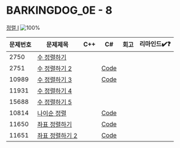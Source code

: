 # BARKINGDOG_0E - 8

[정렬 I](https://github.com/encrypted-def/basic-algo-lecture/blob/master/workbook/0x0E.md)
![100%](https://progress-bar.xyz/5/?scale=8&title=progress&width=500&color=babaca&suffix=/8)

| 문제번호 | 문제제목                                | C++ | C#  | 회고 | 리마인드✔️❓ |
| -------- | --------------------------------------- | --- | --- | ---- | ------------ |
| 2750     | [수 정렬하기](https://boj.kr/2750)      |     |     |      |              |
| 2751     | [수 정렬하기 2](https://boj.kr/2751)    |   | [Code](Baekjoon/Silver/2751.cs) |   |              |
| 10989    | [수 정렬하기 3](https://boj.kr/10989)   |   | [Code](Baekjoon/Bronze/10989.cs) |   |              |
| 11931    | [수 정렬하기 4](https://boj.kr/11931)   |     |     |      |              |
| 15688    | [수 정렬하기 5](https://boj.kr/15688)   |     |     |      |              |
| 10814    | [나이순 정렬](https://boj.kr/10814)     |   | [Code](Baekjoon/Silver/10814.cs) |   |              |
| 11650    | [좌표 정렬하기](https://boj.kr/11650)   |   | [Code](Baekjoon/Silver/11650.cs) |   |              |
| 11651    | [좌표 정렬하기 2](https://boj.kr/11651) |   | [Code](Baekjoon/Silver/11651.cs) |   |              |
